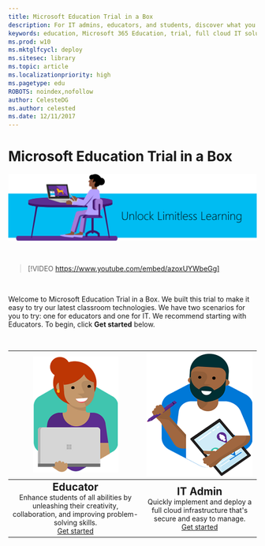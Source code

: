 ```yaml
---
title: Microsoft Education Trial in a Box
description: For IT admins, educators, and students, discover what you can do with Microsoft 365 Education. Try it out with our Trial in a Box program. 
keywords: education, Microsoft 365 Education, trial, full cloud IT solution, school, deploy, setup, IT admin, educator, student, explore, Trial in a Box
ms.prod: w10
ms.mktglfcycl: deploy
ms.sitesec: library
ms.topic: article
ms.localizationpriority: high
ms.pagetype: edu
ROBOTS: noindex,nofollow
author: CelesteDG
ms.author: celested
ms.date: 12/11/2017
---
```


# Microsoft Education Trial in a Box

![Microsoft Education Trial in a Box - Unlock Limitless Learning](images/Unlock-Limitless-Learning.png)

</br>

> [!VIDEO https://www.youtube.com/embed/azoxUYWbeGg]

</br>

Welcome to Microsoft Education Trial in a Box. We built this trial to make it easy to try our latest classroom technologies. We have two scenarios for you to try: one for educators and one for IT. We recommend starting with Educators. To begin, click **Get started** below. 

</br>

| [![Get started for Educators](images/teacher_rotated_resized.png)](educator-tib-get-started.md) | [![Get started for IT Admins](images/itadmin_rotated_resized.png)](itadmin-tib-get-started.md) |
| :---: | :---: | 
| <span style="font-size: 1.5em">**Educator**</span></br>Enhance students of all abilities by unleashing their creativity, collaboration, and improving problem-solving skills. </br>[Get started](educator-tib-get-started.md) | <span style="font-size: 1.5em">**IT Admin**</span></br>Quickly implement and deploy a full cloud infrastructure that's secure and easy to manage. </br> [Get started](itadmin-tib-get-started.md) |



